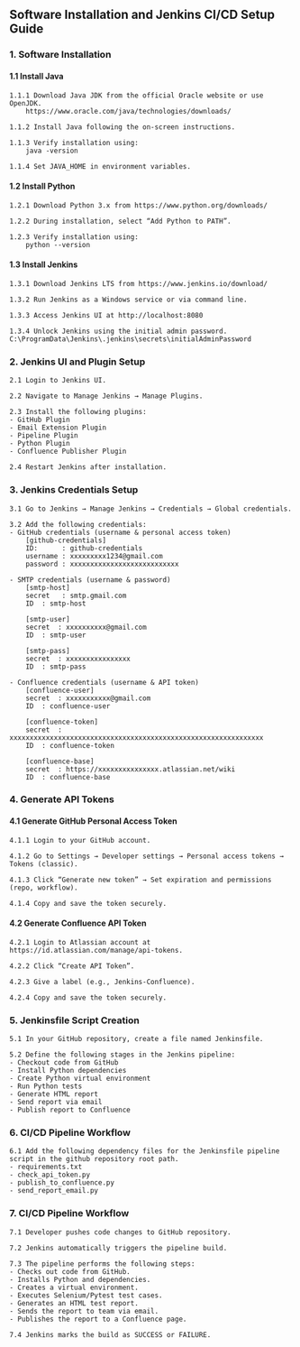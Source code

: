 ## Software Installation and Jenkins CI/CD Setup Guide

### 1. Software Installation

#### 1.1 Install Java

    1.1.1 Download Java JDK from the official Oracle website or use OpenJDK.
        https://www.oracle.com/java/technologies/downloads/

    1.1.2 Install Java following the on-screen instructions.

    1.1.3 Verify installation using:
        java -version

    1.1.4 Set JAVA_HOME in environment variables.

#### 1.2 Install Python

    1.2.1 Download Python 3.x from https://www.python.org/downloads/

    1.2.2 During installation, select “Add Python to PATH”.

    1.2.3 Verify installation using:
        python --version

#### 1.3 Install Jenkins

    1.3.1 Download Jenkins LTS from https://www.jenkins.io/download/

    1.3.2 Run Jenkins as a Windows service or via command line.

    1.3.3 Access Jenkins UI at http://localhost:8080

    1.3.4 Unlock Jenkins using the initial admin password.
    C:\ProgramData\Jenkins\.jenkins\secrets\initialAdminPassword

### 2. Jenkins UI and Plugin Setup

    2.1 Login to Jenkins UI.

    2.2 Navigate to Manage Jenkins → Manage Plugins.

    2.3 Install the following plugins:
    - GitHub Plugin
    - Email Extension Plugin
    - Pipeline Plugin
    - Python Plugin
    - Confluence Publisher Plugin

    2.4 Restart Jenkins after installation.

### 3. Jenkins Credentials Setup

    3.1 Go to Jenkins → Manage Jenkins → Credentials → Global credentials.

    3.2 Add the following credentials:
    - GitHub credentials (username & personal access token)
        [github-credentials]
        ID:	     : github-credentials
        username : xxxxxxxxx1234@gmail.com
        password : xxxxxxxxxxxxxxxxxxxxxxxxxxx

    - SMTP credentials (username & password)
        [smtp-host]
        secret   : smtp.gmail.com
        ID	: smtp-host

        [smtp-user]
        secret	: xxxxxxxxxx@gmail.com
        ID	: smtp-user

        [smtp-pass]
        secret	: xxxxxxxxxxxxxxxx
        ID	: smtp-pass

    - Confluence credentials (username & API token)
        [confluence-user]
        secret	: xxxxxxxxxxx@gmail.com
        ID	: confluence-user

        [confluence-token]
        secret	: xxxxxxxxxxxxxxxxxxxxxxxxxxxxxxxxxxxxxxxxxxxxxxxxxxxxxxxxxxxxxxx
        ID	: confluence-token

        [confluence-base]
        secret	: https://xxxxxxxxxxxxxxx.atlassian.net/wiki
        ID	: confluence-base

### 4. Generate API Tokens

#### 4.1 Generate GitHub Personal Access Token

    4.1.1 Login to your GitHub account.

    4.1.2 Go to Settings → Developer settings → Personal access tokens → Tokens (classic).

    4.1.3 Click “Generate new token” → Set expiration and permissions (repo, workflow).

    4.1.4 Copy and save the token securely.

#### 4.2 Generate Confluence API Token

    4.2.1 Login to Atlassian account at https://id.atlassian.com/manage/api-tokens.

    4.2.2 Click “Create API Token”.

    4.2.3 Give a label (e.g., Jenkins-Confluence).

    4.2.4 Copy and save the token securely.

### 5. Jenkinsfile Script Creation

    5.1 In your GitHub repository, create a file named Jenkinsfile.

    5.2 Define the following stages in the Jenkins pipeline:
    - Checkout code from GitHub
    - Install Python dependencies
    - Create Python virtual environment
    - Run Python tests
    - Generate HTML report
    - Send report via email
    - Publish report to Confluence

### 6. CI/CD Pipeline Workflow

    6.1 Add the following dependency files for the Jenkinsfile pipeline script in the github repository root path.
    - requirements.txt
    - check_api_token.py
    - publish_to_confluence.py
    - send_report_email.py

### 7. CI/CD Pipeline Workflow

    7.1 Developer pushes code changes to GitHub repository.

    7.2 Jenkins automatically triggers the pipeline build.

    7.3 The pipeline performs the following steps:
    - Checks out code from GitHub.
    - Installs Python and dependencies.
    - Creates a virtual environment.
    - Executes Selenium/Pytest test cases.
    - Generates an HTML test report.
    - Sends the report to team via email.
    - Publishes the report to a Confluence page.

    7.4 Jenkins marks the build as SUCCESS or FAILURE.

